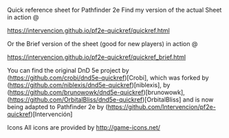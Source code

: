Quick reference sheet for Pathfinder 2e
Find my version of the actual Sheet in action @

https://intervencion.github.io/pf2e-quickref/quickref.html

Or the Brief version of the sheet (good for new players) in action @

https://intervencion.github.io/pf2e-quickref/quickref_brief.html

You can find the original DnD 5e project by (https://github.com/crobi/dnd5e-quickref)[Crobi], which was forked by (https://github.com/niblexis/dnd5e-quickref)[niblexis], by (https://github.com/brunowowk/dnd5e-quickref)[brunowowk], (https://github.com/OrbitalBliss/dnd5e-quickref)[OrbitalBliss] and is now being adapted to Pathfinder 2e by (https://github.com/Intervencion/pf2e-quickref)[Intervención]

Icons
All icons are provided by http://game-icons.net/
